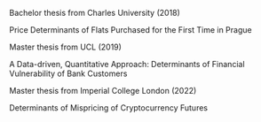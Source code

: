 Bachelor thesis from Charles University (2018)

  Price Determinants of Flats Purchased for the First Time in Prague


Master thesis from UCL (2019)

  A Data-driven, Quantitative Approach: Determinants of Financial Vulnerability of Bank Customers


Master thesis from Imperial College London (2022)

  Determinants of Mispricing of Cryptocurrency Futures

